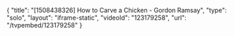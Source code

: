 {
    "title": "[1508438326] How to Carve a Chicken - Gordon Ramsay",
    "type": "solo",
    "layout": "iframe-static",
    "videoId": "123179258",
    "url": "\/tvpembed\/123179258"
}